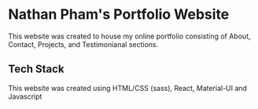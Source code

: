 # Nathan Pham's Portfolio Website
This website was created to house my online portfolio consisting of About, Contact, Projects, and Testimonianal sections.

## Tech Stack
This website was created using HTML/CSS (sass), React, Material-UI and Javascript
